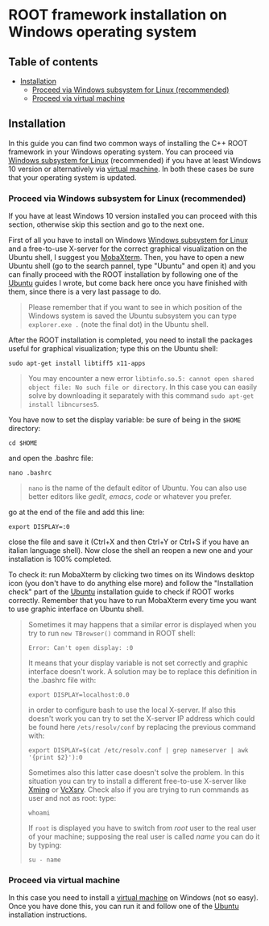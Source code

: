 # ROOT framework installation on Windows operating system

## Table of contents
- [Installation](#installation)
  * [Proceed via Windows subsystem for Linux (recommended)](#proceed-via-windows-subsystem-for-linux--recommended-)
  * [Proceed via virtual machine](#proceed-via-virtual-machine)

## Installation

In this guide you can find two common ways of installing the C++ ROOT framework in your Windows operating system. You can proceed via [Windows subsystem for Linux](https://ubuntu.com/wsl) (recommended) if you have at least Windows 10 version or alternatively via [virtual machine](https://www.virtualbox.org/). In both these cases be sure that your operating system is updated.

### Proceed via Windows subsystem for Linux (recommended)

If you have at least Windows 10 version installed you can proceed with this section, otherwise skip this section and go to the next one. 

First of all you have to install on Windows [Windows subsystem for Linux](https://ubuntu.com/wsl) and a free-to-use X-server for the correct graphical visualization on the Ubuntu shell, I suggest you [MobaXterm](https://mobaxterm.mobatek.net/). Then, you have to open a new Ubuntu shell (go to the search pannel, type "Ubuntu" and open it) and you can finally proceed with the ROOT installation by following one of the [Ubuntu](https://github.com/JustWhit3/useful-guides/blob/main/ROOT/Installation/Ubuntu.md) guides I wrote, but come back here once you have finished with them, since there is a very last passage to do.

> Please remember that if you want to see in which position of the Windows system is saved the Ubuntu subsystem you can type `explorer.exe .` (note the final dot) in the Ubuntu shell.

After the ROOT installation is completed, you need to install the packages useful for graphical visualization; type this on the Ubuntu shell:
```shell
sudo apt-get install libtiff5 x11-apps
```
> You may encounter a new error `libtinfo.so.5: cannot open shared object file: No such file or directory`. In this case you can easily solve by downloading it separately with this command `sudo apt-get install libncurses5`.

You have now to set the display variable: be sure of being in the `$HOME` directory:
```shell
cd $HOME
```
and open the .bashrc file:
```shell
nano .bashrc
```
> `nano` is the name of the default editor of Ubuntu. You can also use better editors like *gedit*, *emacs*, *code* or whatever you prefer.

go at the end of the file and add this line:
```shell
export DISPLAY=:0
```
close the file and save it (Ctrl+X and then Ctrl+Y or Ctrl+S if you have an italian language shell). Now close the shell an reopen a new one and your installation is 100% completed. 

To check it: run MobaXterm by clicking two times on its Windows desktop icon (you don't have to do anything else more) and follow the "Installation check" part of the [Ubuntu](https://github.com/JustWhit3/useful-guides/blob/main/ROOT/Installation/Ubuntu.md) installation guide to check if ROOT works correctly. Remember that you have to run MobaXterm every time you want to use graphic interface on Ubuntu shell.
> Sometimes it may happens that a similar error is displayed when you try to run `new TBrowser()` command in ROOT shell:
> ```shell
> Error: Can't open display: :0
> ```
> It means that your display variable is not set correctly and graphic interface doesn't work. A solution may be to replace this definition in the .bashrc file with:
> ```shell
> export DISPLAY=localhost:0.0
> ```
> in order to configure bash to use the local X-server. If also this doesn't work you can try to set the X-server IP address which could be found here `/ets/resolv/conf` by replacing the previous command with:
> ```shell
> export DISPLAY=$(cat /etc/resolv.conf | grep nameserver | awk '{print $2}'):0
> ```
> Sometimes also this latter case doesn't solve the problem. In this situation you can try to install a different free-to-use X-server like [Xming](https://sourceforge.net/projects/xming/) or [VcXsrv](https://sourceforge.net/projects/vcxsrv/). Check also if you are trying to run commands as user and not as root: type:
> ```shell
> whoami
> ```
> If `root` is displayed you have to switch from *root* user to the real user of your machine; supposing the real user is called *name* you can do it by typing:
> ```shell
> su - name
> ```

### Proceed via virtual machine

In this case you need to install a [virtual machine](https://www.virtualbox.org/) on Windows (not so easy). Once you have done this, you can run it and follow one of the [Ubuntu](https://github.com/JustWhit3/useful-guides/blob/main/ROOT/Installation/Ubuntu.md) installation instructions.
